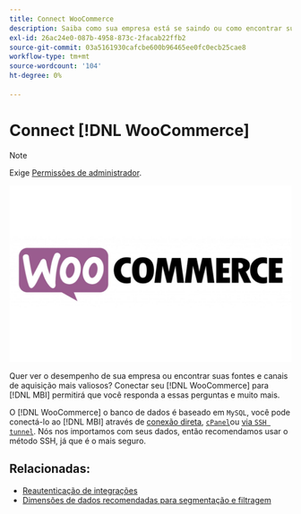 ```yaml
---
title: Connect WooCommerce
description: Saiba como sua empresa está se saindo ou como encontrar suas fontes e canais de aquisição mais valiosos.
exl-id: 26ac24e0-087b-4958-873c-2facab22ffb2
source-git-commit: 03a5161930cafcbe600b96465ee0fc0ecb25cae8
workflow-type: tm+mt
source-wordcount: '104'
ht-degree: 0%

---
```


# Connect [!DNL WooCommerce]

>[!NOTE]
>
>Exige [Permissões de administrador](../../../administrator/user-management/user-management.md).

![](../../../assets/WooCommerce-Logo.jpg)

Quer ver o desempenho de sua empresa ou encontrar suas fontes e canais de aquisição mais valiosos? Conectar seu [!DNL WooCommerce] para [!DNL MBI] permitirá que você responda a essas perguntas e muito mais.

O [!DNL WooCommerce] o banco de dados é baseado em `MySQL`, você pode conectá-lo ao [!DNL MBI] através de [conexão direta](../integrations/mysql-via-a-direct-connection.md), [`cPanel`](../integrations/mysql-via-cpanel.md)ou [via `SSH tunnel`](../integrations/mysql-via-ssh-tunnel.md). Nós nos importamos com seus dados, então recomendamos usar o método SSH, já que é o mais seguro.

## Relacionadas:

* [Reautenticação de integrações](https://support.magento.com/hc/en-us/articles/360016733151)
* [Dimensões de dados recomendadas para segmentação e filtragem](../../../best-practices/segment-filter.md)
